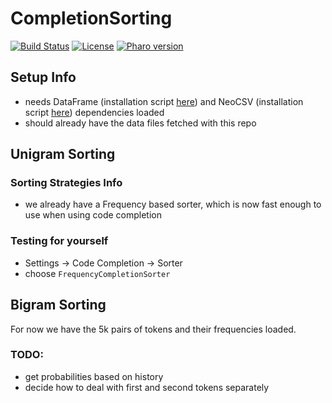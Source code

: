 # CompletionSorting
[![Build Status](https://travis-ci.org/myroslavarm/CompletionSorting.svg?branch=master)](https://travis-ci.org/myroslavarm/CompletionSorting)
[![License](https://img.shields.io/badge/license-GPL-blue.svg)](LICENSE)
[![Pharo version](https://img.shields.io/badge/Pharo-8.0-%23aac9ff.svg)](https://pharo.org/download)

## Setup Info
- needs DataFrame (installation script [here](https://github.com/PolyMathOrg/DataFrame)) and NeoCSV (installation script [here](https://github.com/svenvc/NeoCSV)) dependencies loaded
- should already have the data files fetched with this repo

## Unigram Sorting
### Sorting Strategies Info
- we already have a Frequency based sorter, which is now fast enough to use when using code completion

### Testing for yourself
- Settings -> Code Completion -> Sorter
- choose `FrequencyCompletionSorter`

## Bigram Sorting
For now we have the 5k pairs of tokens and their frequencies loaded. 
### TODO:
- get probabilities based on history
- decide how to deal with first and second tokens separately
